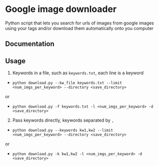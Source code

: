 Google image downloader
=======================
Python script that lets you search for urls of images from google images using your tags and/or download them automatically onto you computer

Documentation
-------------

## Usage
1. Keywords in a file, such as `keywords.txt`, each line is a keyword
- `python download.py --kw_file keywords.txt --limit <num_imgs_per_keyword> --directory <save_directory>`

or

- `python download.py -f keywords.txt -l <num_imgs_per_keyword> -d <save_directory>`
2. Pass keywords directly, keywords separated by `,`

- `python download.py --keywords kw1,kw2 --limit <num_imgs_per_keyword> --directory <save_directory>`

or

- `python download.py -k kw1,kw2 -l <num_imgs_per_keyword> -d <save_directory>`
